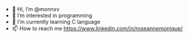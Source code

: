 - 👋 Hi, I’m @monnxv
- 👀 I’m interested in programming
- 🌱 I’m currently learning C language
- 📫 How to reach me https://www.linkedin.com/in/roseannemonique/
<!---
monnxv/monnxv is a ✨ special ✨ repository because its `README.md` (this file) appears on your GitHub profile.
You can click the Preview link to take a look at your changes.
--->
